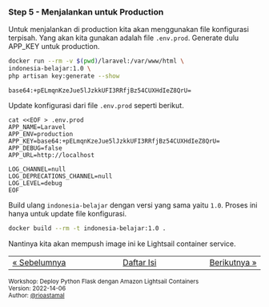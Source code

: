
### <a name="step-5"></a>Step 5 - Menjalankan untuk Production

Untuk menjalankan di production kita akan menggunakan file konfigurasi terpisah. Yang akan kita gunakan adalah file `.env.prod`. Generate dulu APP_KEY untuk production.

```sh
docker run --rm -v $(pwd)/laravel:/var/www/html \
indonesia-belajar:1.0 \
php artisan key:generate --show
```

```
base64:+pELmqnKzeJue5lJzkkUFI3RRfjBz54CUXHdIeZ8QrU=
```

Update konfigurasi dari file `.env.prod` seperti berikut.

```
cat <<EOF > .env.prod
APP_NAME=Laravel
APP_ENV=production
APP_KEY=base64:+pELmqnKzeJue5lJzkkUFI3RRfjBz54CUXHdIeZ8QrU=
APP_DEBUG=false
APP_URL=http://localhost

LOG_CHANNEL=null
LOG_DEPRECATIONS_CHANNEL=null
LOG_LEVEL=debug
EOF
```

Build ulang `indonesia-belajar` dengan versi yang sama yaitu `1.0`. Proses ini hanya untuk update file konfigurasi.

```sh
docker build --rm -t indonesia-belajar:1.0 .
```

Nantinya kita akan mempush image ini ke Lightsail container service.


<table border="0" style="width: 100%; display: table;"><tr><td><a href="STEP-4.md">&laquo; Sebelumnya</td><td align="center"><a href="README.md">Daftar Isi</a></td><td align="right"><a href="STEP-6.md">Berikutnya &raquo;</a></td></tr></table>

<sup>Workshop: Deploy Python Flask dengan Amazon Lightsail Containers  
Version: 2022-14-06  
Author: [@rioastamal](https://github.com/rioastamal)</sup>
